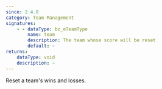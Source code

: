 ```yaml
---
since: 2.4.0
category: Team Management
signatures:
    - - dataType: bz_eTeamType
        name: team
        description: The team whose score will be reset
        default: ~
returns:
    dataType: void
    description: ~
---
```


Reset a team's wins and losses.
